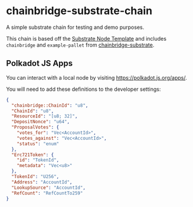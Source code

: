# chainbridge-substrate-chain

A simple substrate chain for testing and demo purposes.

This chain is based off the [Substrate Node Template](https://github.com/substrate-developer-hub/substrate-node-template) and includes `chainbridge` and `example-pallet` from [chainbridge-substrate](https://github.com/ChainSafe/chainbridge-substrate).

## Polkadot JS Apps

You can interact with a local node by visiting https://polkadot.js.org/apps/.

You will need to add these definitions to the developer settings:

```json
{
  "chainbridge::ChainId": "u8",
  "ChainId": "u8",
  "ResourceId": "[u8; 32]",
  "DepositNonce": "u64",
  "ProposalVotes": {
    "votes_for": "Vec<AccountId>",
    "votes_against": "Vec<AccountId>",
    "status": "enum"
  },
  "Erc721Token": {
    "id": "TokenId",
    "metadata": "Vec<u8>"
  },
  "TokenId": "U256",
  "Address": "AccountId",
  "LookupSource": "AccountId",
  "RefCount": "RefCountTo259"
}
```

